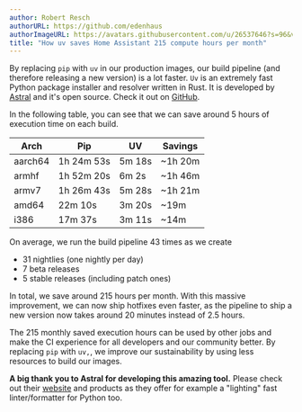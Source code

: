 ```yaml
---
author: Robert Resch
authorURL: https://github.com/edenhaus
authorImageURL: https://avatars.githubusercontent.com/u/26537646?s=96&v=4
title: "How uv saves Home Assistant 215 compute hours per month"
---
```


By replacing `pip` with `uv` in our production images, our build pipeline (and therefore releasing a new version) is a lot faster.
`Uv` is an extremely fast Python package installer and resolver written in Rust. It is developed by [Astral](https://astral.sh/) and it's open source. Check it out on [GitHub](https://github.com/astral-sh/uv).

In the following table, you can see that we can save around 5 hours of execution time on each build.

| Arch      | Pip          | UV       | Savings  |
|-----------|--------------|----------|----------|
| aarch64   | 1h 24m 53s   | 5m 18s   | ~1h 20m  |
| armhf     | 1h 52m 20s   | 6m 2s    | ~1h 46m  |
| armv7     | 1h 26m 43s   | 5m 28s   | ~1h 21m  |
| amd64     | 22m 10s      | 3m 20s   | ~19m     |
| i386      | 17m 37s      | 3m 11s   | ~14m     |

On average, we run the build pipeline 43 times as we create
- 31 nightlies (one nightly per day)
- 7 beta releases
- 5 stable releases (including patch ones)

In total, we save around 215 hours per month.
With this massive improvement, we can now ship hotfixes even faster, as the pipeline to ship a new version now takes around 20 minutes instead of 2.5 hours.

The 215 monthly saved execution hours can be used by other jobs and make the CI experience for all developers and our community better.
By replacing `pip` with `uv,`, we improve our sustainability by using less resources to build our images.


**A big thank you to Astral for developing this amazing tool.**
Please check out their [website](https://astral.sh/) and products as they offer for example a "lighting" fast linter/formatter for Python too.